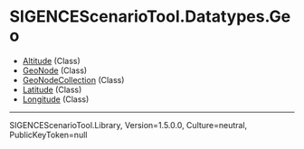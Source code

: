 # SIGENCEScenarioTool.Datatypes.Geo
- [Altitude](./T_Altitude.md) (Class)
- [GeoNode](./T_GeoNode.md) (Class)
- [GeoNodeCollection](./T_GeoNodeCollection.md) (Class)
- [Latitude](./T_Latitude.md) (Class)
- [Longitude](./T_Longitude.md) (Class)

<hr />
SIGENCEScenarioTool.Library, Version=1.5.0.0, Culture=neutral, PublicKeyToken=null
